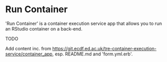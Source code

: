 # Run Container

'Run Container' is a container execution service app that allows you to run an RStudio container on a back-end.

TODO

Add content inc. from https://git.ecdf.ed.ac.uk/tre-container-execution-service/container_app, esp. README.md and 'form.yml.erb'.
